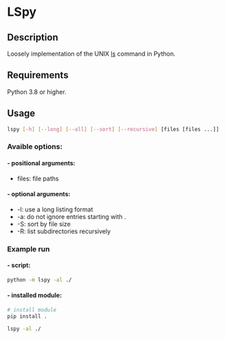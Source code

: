 # LSpy


## Description
Loosely implementation of the UNIX [ls](https://linuxcommand.org/lc3_man_pages/ls1.html) command in Python.

## Requirements
Python 3.8 or higher.

## Usage 
```sh
lspy [-h] [--long] [--all] [--sort] [--recursive] [files [files ...]]
```
### Avaible options:
#### - positional arguments:
- files: file paths
#### - optional arguments:
- -l: use a long listing format
- -a: do not ignore entries starting with .
- -S: sort by file size
- -R: list subdirectories recursively
### Example run
#### - script:
```sh
python -m lspy -al ./
```

#### - installed module:

```sh
# install module
pip install .

lspy -al ./
```
